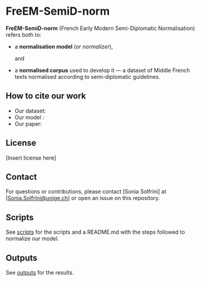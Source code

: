 # FreEM-SemiD-norm 

**FreEM-SemiD-norm** (French Early Modern Semi-Diplomatic Normalisation) refers both to:

- a **normalisation model** (or *normalizer*),
  
  and 
- a **normalised corpus** used to develop it — a dataset of Middle French texts normalised according to semi-diplomatic guidelines.


## How to cite our work

- Our dataset:
- Our model :
- Our paper:

## License

[Insert license here]

## Contact

For questions or contributions, please contact [Sonia Solfrini] at [Sonia.Solfrini@unige.ch] or open an issue on this repository.

## Scripts

See [scripts](https://github.com/soniasol/Normalisation-16thCentury-French/tree/main/scripts) for the scripts and a README.md with the steps followed to normalize our model.

## Outputs

See [outputs](https://github.com/soniasol/Normalisation-16thCentury-French/tree/main/outputs) for the results.
